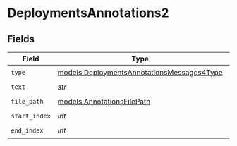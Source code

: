 # DeploymentsAnnotations2


## Fields

| Field                                                                                          | Type                                                                                           | Required                                                                                       | Description                                                                                    |
| ---------------------------------------------------------------------------------------------- | ---------------------------------------------------------------------------------------------- | ---------------------------------------------------------------------------------------------- | ---------------------------------------------------------------------------------------------- |
| `type`                                                                                         | [models.DeploymentsAnnotationsMessages4Type](../models/deploymentsannotationsmessages4type.md) | :heavy_check_mark:                                                                             | N/A                                                                                            |
| `text`                                                                                         | *str*                                                                                          | :heavy_check_mark:                                                                             | N/A                                                                                            |
| `file_path`                                                                                    | [models.AnnotationsFilePath](../models/annotationsfilepath.md)                                 | :heavy_check_mark:                                                                             | N/A                                                                                            |
| `start_index`                                                                                  | *int*                                                                                          | :heavy_check_mark:                                                                             | N/A                                                                                            |
| `end_index`                                                                                    | *int*                                                                                          | :heavy_check_mark:                                                                             | N/A                                                                                            |